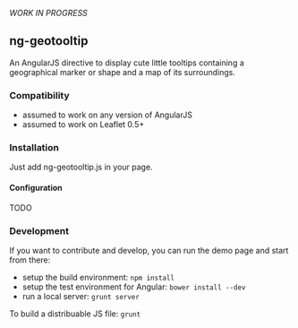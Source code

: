 *WORK IN PROGRESS*
## ng-geotooltip
An AngularJS directive to display cute little tooltips containing a geographical marker or shape and a map of its
surroundings.

### Compatibility
- assumed to work on any version of AngularJS
- assumed to work on Leaflet 0.5+

### Installation
Just add ng-geotooltip.js in your page.

#### Configuration
TODO

### Development
If you want to contribute and develop, you can run the demo page and start from there:
- setup the build environment: `npm install`
- setup the test environment for Angular: `bower install --dev`
- run a local server: `grunt server`

To build a distribuable JS file: `grunt`
